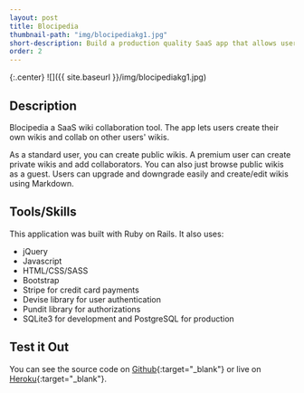 ```yaml
---
layout: post
title: Blocipedia
thumbnail-path: "img/blocipediakg1.jpg"
short-description: Build a production quality SaaS app that allows users to create their own wikis.
order: 2
---
```


{:.center}
![]({{ site.baseurl }}/img/blocipediakg1.jpg)

## Description

Blocipedia a SaaS wiki collaboration tool. The app lets users create their own wikis and collab on other users' wikis.

As a standard user, you can create public wikis. A premium user can create private wikis and add collaborators. You can also just browse public wikis as a guest. Users can upgrade and downgrade easily and create/edit wikis using Markdown.

## Tools/Skills
This application was built with Ruby on Rails. It also uses:

* jQuery
* Javascript
* HTML/CSS/SASS
* Bootstrap
* Stripe for credit card payments
* Devise library for user authentication
* Pundit library for authorizations
* SQLite3 for development and PostgreSQL for production


## Test it Out

You can see the source code on [Github](https://github.com/kimbergee/blocipedia){:target="_blank"} or live on [Heroku](https://kimbergee-blocipedia.herokuapp.com/){:target="_blank"}.
